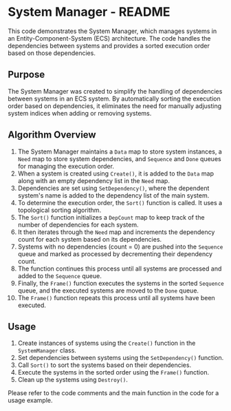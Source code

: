 # System Manager - README

This code demonstrates the System Manager, which manages systems in an Entity-Component-System (ECS) architecture. The code handles the dependencies between systems and provides a sorted execution order based on those dependencies.

## Purpose

The System Manager was created to simplify the handling of dependencies between systems in an ECS system. By automatically sorting the execution order based on dependencies, it eliminates the need for manually adjusting system indices when adding or removing systems.

## Algorithm Overview

1. The System Manager maintains a `Data` map to store system instances, a `Need` map to store system dependencies, and `Sequence` and `Done` queues for managing the execution order.
2. When a system is created using `Create()`, it is added to the `Data` map along with an empty dependency list in the `Need` map.
3. Dependencies are set using `SetDependency()`, where the dependent system's name is added to the dependency list of the main system.
4. To determine the execution order, the `Sort()` function is called. It uses a topological sorting algorithm.
5. The `Sort()` function initializes a `DepCount` map to keep track of the number of dependencies for each system.
6. It then iterates through the `Need` map and increments the dependency count for each system based on its dependencies.
7. Systems with no dependencies (count = 0) are pushed into the `Sequence` queue and marked as processed by decrementing their dependency count.
8. The function continues this process until all systems are processed and added to the `Sequence` queue.
9. Finally, the `Frame()` function executes the systems in the sorted `Sequence` queue, and the executed systems are moved to the `Done` queue.
10. The `Frame()` function repeats this process until all systems have been executed.

## Usage

1. Create instances of systems using the `Create()` function in the `SystemManager` class.
2. Set dependencies between systems using the `SetDependency()` function.
3. Call `Sort()` to sort the systems based on their dependencies.
4. Execute the systems in the sorted order using the `Frame()` function.
5. Clean up the systems using `Destroy()`.

Please refer to the code comments and the main function in the code for a usage example.